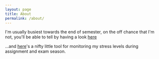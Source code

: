 ```yaml
---
layout: page
title: About
permalink: /about/
---
```


I'm usually busiest towards the end of semester, on the off chance that I'm not, you'll be able to tell by having a look [here](https://www.google.com/calendar/embed?mode=WEEK&src=overyonderstudios%40gmail.com&color=%236B3304&src=05ug3j6gko6c590tjt5jlnf85k%40group.calendar.google.com&color=%235229A3&src=t2fft4jre9aj5lssuo9qqoaf38%40group.calendar.google.com&color=%23711616&src=qhoq3s4f2rqoog4bd1h5fp5mm0%40group.calendar.google.com&color=%23875509&src=vm000lcbif5r5c66hm9v3e0rbg%40group.calendar.google.com&color=%2328754E&src=en.australian%23holiday%40group.v.calendar.google.com&color=%232F6309&ctz=Australia%2FPerth)

...and [here](https://docs.google.com/spreadsheet/pub?key=0Aj-ORFjJl4XudEN5a1dKd3lGZEVRTXVZVFJ0VWd3UFE)'s a nifty little tool for monitoring my stress levels during assignment and exam season.
